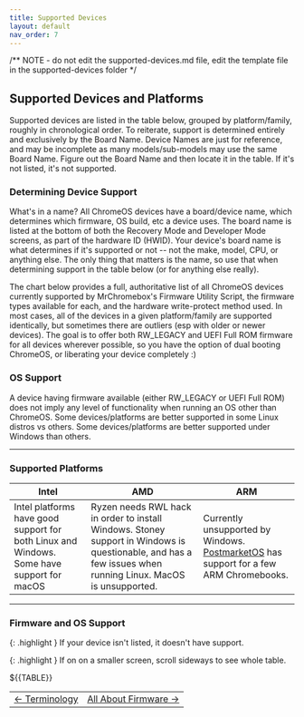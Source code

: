 ```yaml
---
title: Supported Devices
layout: default
nav_order: 7
---
```


/** NOTE - do not edit the supported-devices.md file, edit the template file in the supported-devices folder */

## Supported Devices and Platforms

Supported devices are listed in the table below, grouped by platform/family, roughly in chronological order. To reiterate, support is determined entirely and exclusively by the Board Name. Device Names are just for reference, and may be incomplete as many models/sub-models may use the same Board Name. Figure out the Board Name and then locate it in the table. If it's not listed, it's not supported.

### Determining Device Support

What's in a name? All ChromeOS devices have a board/device name, which determines which firmware, OS build, etc a device uses. The board name is listed at the bottom of both the Recovery Mode and Developer Mode screens, as part of the hardware ID (HWID). Your device's board name is what determines if it's supported or not -- not the make, model, CPU, or anything else. The only thing that matters is the name, so use that when determining support in the table below (or for anything else really).

The chart below provides a full, authoritative list of all ChromeOS devices currently supported by MrChromebox's Firmware Utility Script, the firmware types available for each, and the hardware write-protect method used. In most cases, all of the devices in a given platform/family are supported identically, but sometimes there are outliers (esp with older or newer devices). The goal is to offer both RW_LEGACY and UEFI Full ROM firmware for all devices wherever possible, so you have the option of dual booting ChromeOS, or liberating your device completely :)

### OS Support

A device having firmware available (either RW_LEGACY or UEFI Full ROM) does not imply any level of functionality when running an OS other than ChromeOS. Some devices/platforms are better supported in some Linux distros vs others. Some devices/platforms are better supported under Windows than others.

---------

### Supported Platforms

| Intel | AMD | ARM |
| - | - | - |
| Intel platforms have good support for both Linux and Windows. Some have support for macOS | Ryzen needs RWL hack in order to install Windows. Stoney support in Windows is questionable, and has a few issues when running Linux. MacOS is unsupported.  | Currently unsupported by Windows. [PostmarketOS](https://wiki.postmarketos.org/wiki/Chrome_OS_devices) has support for a few ARM Chromebooks. |

---------

### Firmware and OS Support

{: .highlight }
If your device isn't listed, it doesn't have support.

{: .highlight }
If on on a smaller screen, scroll sideways to see whole table.

${{TABLE}}

<table>
  <tr>
    <td class="navtable-l">
      <a href="terminology.html">← Terminology</a>
    </td>
    <td class="navtable-r">
      <a href="allaboutfirmware.html">All About Firmware →</a>
    </td>
  </tr>
</table>
